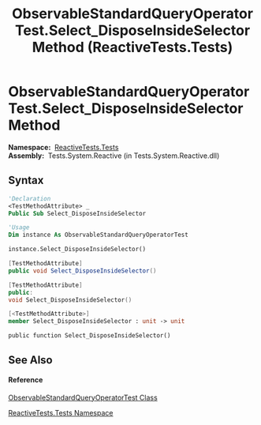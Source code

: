 ﻿---
title: ObservableStandardQueryOperatorTest.Select_DisposeInsideSelector Method  (ReactiveTests.Tests)
TOCTitle: Select_DisposeInsideSelector Method
ms:assetid: M:ReactiveTests.Tests.ObservableStandardQueryOperatorTest.Select_DisposeInsideSelector
ms:mtpsurl: https://msdn.microsoft.com/en-us/library/reactivetests.tests.observablestandardqueryoperatortest.select_disposeinsideselector(v=VS.103)
ms:contentKeyID: 36619533
ms.date: 06/28/2011
mtps_version: v=VS.103
f1_keywords:
- ReactiveTests.Tests.ObservableStandardQueryOperatorTest.Select_DisposeInsideSelector
dev_langs:
- CSharp
- JScript
- VB
- FSharp
- c++
---

# ObservableStandardQueryOperatorTest.Select\_DisposeInsideSelector Method

**Namespace:**  [ReactiveTests.Tests](hh289046\(v=vs.103\).md)  
**Assembly:**  Tests.System.Reactive (in Tests.System.Reactive.dll)

## Syntax

``` vb
'Declaration
<TestMethodAttribute> _
Public Sub Select_DisposeInsideSelector
```

``` vb
'Usage
Dim instance As ObservableStandardQueryOperatorTest

instance.Select_DisposeInsideSelector()
```

``` csharp
[TestMethodAttribute]
public void Select_DisposeInsideSelector()
```

``` c++
[TestMethodAttribute]
public:
void Select_DisposeInsideSelector()
```

``` fsharp
[<TestMethodAttribute>]
member Select_DisposeInsideSelector : unit -> unit 
```

``` jscript
public function Select_DisposeInsideSelector()
```

## See Also

#### Reference

[ObservableStandardQueryOperatorTest Class](hh288944\(v=vs.103\).md)

[ReactiveTests.Tests Namespace](hh289046\(v=vs.103\).md)

